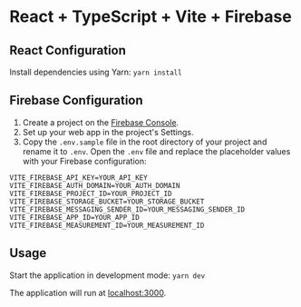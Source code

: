 # React + TypeScript + Vite + Firebase

## React Configuration

Install dependencies using Yarn: `yarn install`

## Firebase Configuration

1. Create a project on the [Firebase Console](https://console.firebase.google.com/).
2. Set up your web app in the project's Settings.
3. Copy the `.env.sample` file in the root directory of your project and rename it to `.env`. Open the `.env` file and replace the placeholder values with your Firebase configuration:

```dotenv
VITE_FIREBASE_API_KEY=YOUR_API_KEY
VITE_FIREBASE_AUTH_DOMAIN=YOUR_AUTH_DOMAIN
VITE_FIREBASE_PROJECT_ID=YOUR_PROJECT_ID
VITE_FIREBASE_STORAGE_BUCKET=YOUR_STORAGE_BUCKET
VITE_FIREBASE_MESSAGING_SENDER_ID=YOUR_MESSAGING_SENDER_ID
VITE_FIREBASE_APP_ID=YOUR_APP_ID
VITE_FIREBASE_MEASUREMENT_ID=YOUR_MEASUREMENT_ID
```

## Usage

Start the application in development mode: `yarn dev`

The application will run at [localhost:3000](http://localhost:3000).

